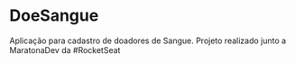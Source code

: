 # DoeSangue
 Aplicação para cadastro de doadores de Sangue. Projeto realizado junto a MaratonaDev da #RocketSeat

